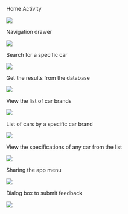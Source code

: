 Home Activity

![](screenshots/1.png)

Navigation drawer

![](screenshots/2.png)

Search for a specific car

![](screenshots/8.png)

Get the results from the database

![](screenshots/9.png)

View the list of car brands

![](screenshots/3.png)

List of cars by a specific car brand

![](screenshots/4.png)

View the specifications of any car from the list

![](screenshots/5.png)

Sharing the app menu

![](screenshots/6.png)

Dialog box to submit feedback

![](screenshots/7.png)
